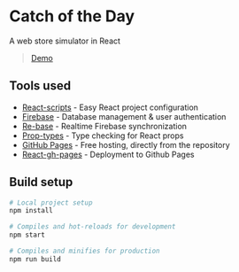 # Catch of the Day
A web store simulator in React
> [Demo](https://asakasamo.github.io/Catch-of-the-Day/)

## Tools used
- [React-scripts](https://www.npmjs.com/package/react-scripts) - Easy React project configuration
- [Firebase](https://firebase.google.com/docs) - Database management & user authentication
- [Re-base](https://www.npmjs.com/package/react-rebase) - Realtime Firebase synchronization
- [Prop-types](https://www.npmjs.com/package/prop-types) - Type checking for React props
- [GitHub Pages](https://pages.github.com) - Free hosting, directly from the repository
- [React-gh-pages](https://github.com/gitname/react-gh-pages) - Deployment to Github Pages

## Build setup
``` bash
# Local project setup
npm install

# Compiles and hot-reloads for development
npm start

# Compiles and minifies for production
npm run build
```
